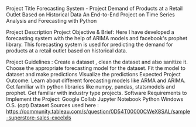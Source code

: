 Project Title
Forecasting System - Project Demand of Products at a Retail Outlet Based on Historical Data
An End-to-End Project on Time Series Analysis and Forecasting with Python

Project Description
Project Objective & Brief: Here I have developed a forecasting system with the help of ARIMA models and facebook's prophet library. This forecasting system is used for predicting the demand for products at a retail outlet based on historical data.

Project Guidelines :
Create a dataset , clean the dataset and also sanitize it.
Choose the appropriate forecasting model for the dataset.
Fit the model to dataset and make predictions
Visualize the predictions
Expected Project Outcome:
Learn about different forecasting models like ARMA and ARIMA.
Get familiar with python libraries like numpy, pandas, statsmodels and prophet.
Get familiar with industry type projects.
Software Requirements to Implement the Project:
Google Collab
Jupyter Notebook
Python
Windows O.S. (opt)
Dataset Sources used here :
https://community.tableau.com/s/question/0D54T00000CWeX8SAL/sample-superstore-sales-excelxls
